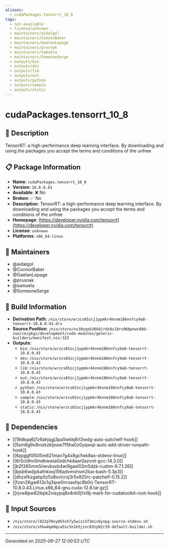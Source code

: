 ```yaml
---
aliases:
  - cudaPackages.tensorrt_10_8
tags:
  - not-available
  - license/unknown
  - maintainers/aidalgol
  - maintainers/ConnorBaker
  - maintainers/GaetanLepage
  - maintainers/prusnak
  - maintainers/samuela
  - maintainers/SomeoneSerge
  - outputs/bin
  - outputs/dev
  - outputs/lib
  - outputs/out
  - outputs/python
  - outputs/sample
  - outputs/static
---
```


# cudaPackages.tensorrt_10_8

## 📝 Description

TensorRT: a high-performance deep learning interface. By downloading and using the packages you accept the terms and conditions of the unfree

## 📋 Package Information

- **Name**: `cudaPackages.tensorrt_10_8`
- **Version**: `10.8.0.43`
- **Available**: ❌ No
- **Broken**: ✅ No
- **Description**: TensorRT: a high-performance deep learning interface. By downloading and using the packages you accept the terms and conditions of the unfree
- **Homepage**: [https://developer.nvidia.com/tensorrt](https://developer.nvidia.com/tensorrt)
- **License**: `unknown`
- **Platforms**: `x86_64-linux`
## 👥 Maintainers

- @aidalgol
- @ConnorBaker
- @GaetanLepage
- @prusnak
- @samuela
- @SomeoneSerge


## 🔧 Build Information

- **Derivation Path**: `/nix/store/wrzcs65zcj1ypmkr4knnm186nnfcy9a8-tensorrt-10.8.0.43.drv`
- **Source Position**: `/nix/store/ns30sqxb36k8jrds8z18rv96bpnwc60d-source/pkgs/development/cuda-modules/generic-builders/manifest.nix:323`
- **Outputs**:
  - `bin`:  `/nix/store/wrzcs65zcj1ypmkr4knnm186nnfcy9a8-tensorrt-10.8.0.43`
  - `dev`:  `/nix/store/wrzcs65zcj1ypmkr4knnm186nnfcy9a8-tensorrt-10.8.0.43`
  - `lib`:  `/nix/store/wrzcs65zcj1ypmkr4knnm186nnfcy9a8-tensorrt-10.8.0.43`
  - `out`:  `/nix/store/wrzcs65zcj1ypmkr4knnm186nnfcy9a8-tensorrt-10.8.0.43`
  - `python`:  `/nix/store/wrzcs65zcj1ypmkr4knnm186nnfcy9a8-tensorrt-10.8.0.43`
  - `sample`:  `/nix/store/wrzcs65zcj1ypmkr4knnm186nnfcy9a8-tensorrt-10.8.0.43`
  - `static`:  `/nix/store/wrzcs65zcj1ypmkr4knnm186nnfcy9a8-tensorrt-10.8.0.43`

## 🔗 Dependencies

- [[19dkqq6j7z6ahjqgj3pa5wkkj6rl3wdg-auto-patchelf-hook]]
- [[5sm6g9x8mzkzkljxaw7f5ha0z0yqwsji-auto-add-driver-runpath-hook]]
- [[6pjqjgf0l505m621mav7g4x8gcfwk8ax-stdenv-linux]]
- [[6r5cldhv0mdkwwia0zdchk4aar0azvrd-gcc-14.3.0]]
- [[b2f265mm5iiwvbsxb4wi9gasl02m5dzk-cudnn-9.7.1.26]]
- [[bjsb6wdjykafnkixq156qdvmxhsm2bai-bash-5.3p3]]
- [[dhzxfkzgahp5z5x8svlcrxj3r5x825rc-patchelf-0.15.2]]
- [[fzsn26gw613x1q3ipw0nrxasfqc9b0rj-TensorRT-10.8.0.43.Linux.x86_64-gnu.cuda-12.8.tar.gz]]
- [[rjvw8pw82ibpk2visypq8x4nb0j1xl9j-mark-for-cudatoolkit-root-hook]]

## 📁 Input Sources

- `/nix/store/l622p70vy8k5sh7y5wizi5f2mic6ynpg-source-stdenv.sh`
- `/nix/store/shkw4qm9qcw5sc5n1k5jznc83ny02r39-default-builder.sh`

---
*Generated on 2025-09-27 12:00:53 UTC*
